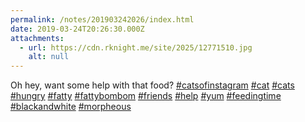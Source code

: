 ```yaml
---
permalink: /notes/201903242026/index.html
date: 2019-03-24T20:26:30.000Z
attachments:
  - url: https://cdn.rknight.me/site/2025/12771510.jpg
    alt: null
---
```


Oh hey, want some help with that food? <a href="https://pixelfed.social/discover/tags/catsofinstagram?src=hash" title="#catsofinstagram" class="u-url hashtag" rel="external nofollow noopener">#catsofinstagram</a> <a href="https://pixelfed.social/discover/tags/cat?src=hash" title="#cat" class="u-url hashtag" rel="external nofollow noopener">#cat</a> <a href="https://pixelfed.social/discover/tags/cats?src=hash" title="#cats" class="u-url hashtag" rel="external nofollow noopener">#cats</a> <a href="https://pixelfed.social/discover/tags/hungry?src=hash" title="#hungry" class="u-url hashtag" rel="external nofollow noopener">#hungry</a> <a href="https://pixelfed.social/discover/tags/fatty?src=hash" title="#fatty" class="u-url hashtag" rel="external nofollow noopener">#fatty</a> <a href="https://pixelfed.social/discover/tags/fattybombom?src=hash" title="#fattybombom" class="u-url hashtag" rel="external nofollow noopener">#fattybombom</a> <a href="https://pixelfed.social/discover/tags/friends?src=hash" title="#friends" class="u-url hashtag" rel="external nofollow noopener">#friends</a> <a href="https://pixelfed.social/discover/tags/help?src=hash" title="#help" class="u-url hashtag" rel="external nofollow noopener">#help</a> <a href="https://pixelfed.social/discover/tags/yum?src=hash" title="#yum" class="u-url hashtag" rel="external nofollow noopener">#yum</a> <a href="https://pixelfed.social/discover/tags/feedingtime?src=hash" title="#feedingtime" class="u-url hashtag" rel="external nofollow noopener">#feedingtime</a> <a href="https://pixelfed.social/discover/tags/blackandwhite?src=hash" title="#blackandwhite" class="u-url hashtag" rel="external nofollow noopener">#blackandwhite</a> <a href="https://pixelfed.social/discover/tags/morpheous?src=hash" title="#morpheous" class="u-url hashtag" rel="external nofollow noopener">#morpheous</a>
